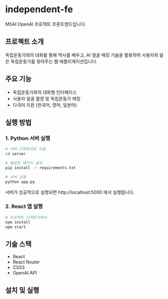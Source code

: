 # independent-fe

MSAI OpenAI 프로젝트 프론트엔드입니다.

## 프로젝트 소개
독립운동가와의 대화를 통해 역사를 배우고, AI 얼굴 매칭 기술을 활용하여 사용자와 닮은 독립운동가를 찾아주는 웹 애플리케이션입니다.

## 주요 기능
- 독립운동가와의 대화형 인터페이스
- 사용자 얼굴 촬영 및 독립운동가 매칭
- 다국어 지원 (한국어, 영어, 일본어)

## 실행 방법

### 1. Python 서버 실행
```bash
# 서버 디렉토리로 이동
cd server

# 필요한 패키지 설치
pip install -r requirements.txt

# 서버 실행
python app.py
```
서버가 성공적으로 실행되면 http://localhost:5000 에서 실행됩니다.

### 2. React 앱 실행
```bash
# 프로젝트 디렉토리에서
npm install
npm start
```

## 기술 스택
- React
- React Router
- CSS3
- OpenAI API

## 설치 및 실행

